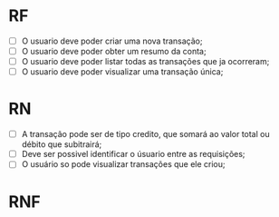
# RF

- [ ] O usuario deve poder criar uma nova transação;
- [ ] O usuario deve poder obter um resumo da conta;
- [ ] O usuario deve poder listar todas as transações que ja ocorreram;
- [ ] O usuario deve poder visualizar uma transação única;

# RN

- [ ] A transação pode ser de tipo credito, que somará ao valor total ou débito que subitrairá;
- [ ] Deve ser possivel identificar o úsuario entre as requisições;
- [ ] O usuário so pode visualizar transações que ele criou;

# RNF
